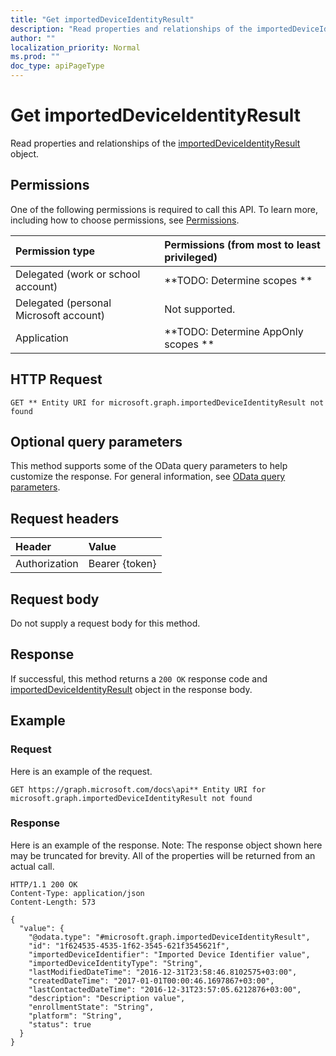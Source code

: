 ```yaml
---
title: "Get importedDeviceIdentityResult"
description: "Read properties and relationships of the importedDeviceIdentityResult object."
author: ""
localization_priority: Normal
ms.prod: ""
doc_type: apiPageType
---
```


# Get importedDeviceIdentityResult

Read properties and relationships of the [importedDeviceIdentityResult](../resources/importeddeviceidentityresult.md) object.

## Permissions
One of the following permissions is required to call this API. To learn more, including how to choose permissions, see [Permissions](/concepts/permissions-reference.md).

|Permission type|Permissions (from most to least privileged)|
|:---|:---|
|Delegated (work or school account)|**TODO: Determine scopes **|
|Delegated (personal Microsoft account)|Not supported.|
|Application|**TODO: Determine AppOnly scopes **|

## HTTP Request
<!-- {
  "blockType": "ignored"
}
-->
``` http
GET ** Entity URI for microsoft.graph.importedDeviceIdentityResult not found
```

## Optional query parameters
This method supports some of the OData query parameters to help customize the response. For general information, see [OData query parameters](/graph/query-parameters).

## Request headers
|Header|Value|
|:---|:---|
|Authorization|Bearer {token}|

## Request body
Do not supply a request body for this method.

## Response
If successful, this method returns a `200 OK` response code and [importedDeviceIdentityResult](../resources/importeddeviceidentityresult.md) object in the response body.

## Example

### Request
Here is an example of the request.
<!-- {
  "blockType": "request",
  "name": "get_importeddeviceidentityresult"
}
-->
``` http
GET https://graph.microsoft.com/docs\api** Entity URI for microsoft.graph.importedDeviceIdentityResult not found
```

### Response
Here is an example of the response. Note: The response object shown here may be truncated for brevity. All of the properties will be returned from an actual call.
<!-- {
  "blockType": "response",
  "truncated": true,
  "@odata.type": "microsoft.graph.importedDeviceIdentityResult"
}
-->
``` http
HTTP/1.1 200 OK
Content-Type: application/json
Content-Length: 573

{
  "value": {
    "@odata.type": "#microsoft.graph.importedDeviceIdentityResult",
    "id": "1f624535-4535-1f62-3545-621f3545621f",
    "importedDeviceIdentifier": "Imported Device Identifier value",
    "importedDeviceIdentityType": "String",
    "lastModifiedDateTime": "2016-12-31T23:58:46.8102575+03:00",
    "createdDateTime": "2017-01-01T00:00:46.1697867+03:00",
    "lastContactedDateTime": "2016-12-31T23:57:05.6212876+03:00",
    "description": "Description value",
    "enrollmentState": "String",
    "platform": "String",
    "status": true
  }
}
```

